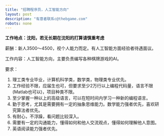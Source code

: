 ```yaml
---
title: "招聘程序员，人工智能方向"
layout: post
description: "有意者联系c@thebgame.com"
robots: none
---
```


**工作地点：沈阳，若无长期在沈阳的打算请慎重考虑**

薪酬：新人3500～4500，视个人能力而定。有人工智能方面经验者待遇面议。

工作内容：人工智能方向，主要负责编写各种棋牌游戏的AI。

要求：

1. 理工类专业毕业，计算机科学类，数学类，物理类专业优先。
2. 工作经验不限，应届生也可，但要求至少2万行以上编程代码量，语言不限(Matlab也可以)，项目种类不限。
3. 至少掌握一种以上的高级语言，可以在短时间内学习一种新的编程语言。
4. 勤于思考，尤其是需要拥有一定的抽象思维能力。数学能力强者优先，喜欢研究算法者优先。
5. 有耐心，不浮躁，看问题比较深入。
6. 需要有一定的沟通能力，懂得如何和他人交流观点，懂得如何理解他人意图。
7. 英语阅读能力强者优先。

